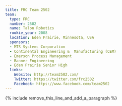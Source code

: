 ```yaml
---
title: FRC Team 2502
team:
  type: FRC
  number: 2502
  name: Talon Robotics
  rookie_year: 2008
  location: Eden Prairie, Minnesota, USA
  sponsors:
  - MTS Systems Corporation
  - Continental Engineering &  Manufacturing (CEM)
  - Emerson Process Management
  - Banner Engineering
  - Eden Prairie Senior High
  links:
    Website: http://team2502.com/
    Twitter: https://twitter.com/frc2502
    Facebook: https://www.facebook.com/team2502
---
```


{% include remove_this_line_and_add_a_paragraph %}